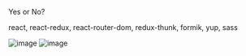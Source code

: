 Yes or No?

react, react-redux, react-router-dom, redux-thunk, formik, yup, sass

![image](https://user-images.githubusercontent.com/94675218/183290916-03653b9d-610e-44dc-b984-60f3ca56a2ca.png)
![image](https://user-images.githubusercontent.com/94675218/183292383-c9df5e19-1dea-4b12-b6b8-c8e9aa2d308d.png)

